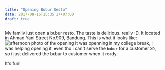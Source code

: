 ```yaml
---
title: "Opening Bubur Resto"
date: 2017-08-16T15:35:17+07:00
draft: true
---
```


My family just open a bubur resto. The taste is delicious, really :D. It located in Ahmad Yani Street No.909, Bandung. This is what it looks like: 
![afternoon photo of the opening](/photos/opening-bubur/1-opening-bubur.jpg)
It was openning in my college break, i was helping opening it, even tho i can't serve the `bubur` for a customer `XD`, so i just delivered the bubur to customer when it ready.

It's fun!
  